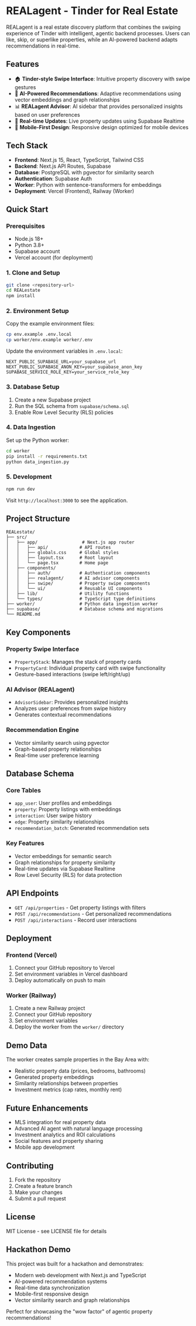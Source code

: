 # REALagent - Tinder for Real Estate

REALagent is a real estate discovery platform that combines the swiping experience of Tinder with intelligent, agentic backend processes. Users can like, skip, or superlike properties, while an AI-powered backend adapts recommendations in real-time.

## Features

- 🏠 **Tinder-style Swipe Interface**: Intuitive property discovery with swipe gestures
- 🤖 **AI-Powered Recommendations**: Adaptive recommendations using vector embeddings and graph relationships
- 📊 **REALagent Advisor**: AI sidebar that provides personalized insights based on user preferences
- 🔄 **Real-time Updates**: Live property updates using Supabase Realtime
- 📱 **Mobile-First Design**: Responsive design optimized for mobile devices

## Tech Stack

- **Frontend**: Next.js 15, React, TypeScript, Tailwind CSS
- **Backend**: Next.js API Routes, Supabase
- **Database**: PostgreSQL with pgvector for similarity search
- **Authentication**: Supabase Auth
- **Worker**: Python with sentence-transformers for embeddings
- **Deployment**: Vercel (Frontend), Railway (Worker)

## Quick Start

### Prerequisites

- Node.js 18+
- Python 3.8+
- Supabase account
- Vercel account (for deployment)

### 1. Clone and Setup

```bash
git clone <repository-url>
cd REALestate
npm install
```

### 2. Environment Setup

Copy the example environment files:

```bash
cp env.example .env.local
cp worker/env.example worker/.env
```

Update the environment variables in `.env.local`:

```env
NEXT_PUBLIC_SUPABASE_URL=your_supabase_url
NEXT_PUBLIC_SUPABASE_ANON_KEY=your_supabase_anon_key
SUPABASE_SERVICE_ROLE_KEY=your_service_role_key
```

### 3. Database Setup

1. Create a new Supabase project
2. Run the SQL schema from `supabase/schema.sql`
3. Enable Row Level Security (RLS) policies

### 4. Data Ingestion

Set up the Python worker:

```bash
cd worker
pip install -r requirements.txt
python data_ingestion.py
```

### 5. Development

```bash
npm run dev
```

Visit `http://localhost:3000` to see the application.

## Project Structure

```
REALestate/
├── src/
│   ├── app/                 # Next.js app router
│   │   ├── api/            # API routes
│   │   ├── globals.css     # Global styles
│   │   ├── layout.tsx      # Root layout
│   │   └── page.tsx        # Home page
│   ├── components/
│   │   ├── auth/           # Authentication components
│   │   ├── realagent/      # AI advisor components
│   │   ├── swipe/          # Property swipe components
│   │   └── ui/             # Reusable UI components
│   ├── lib/                # Utility functions
│   └── types/              # TypeScript type definitions
├── worker/                 # Python data ingestion worker
├── supabase/               # Database schema and migrations
└── README.md
```

## Key Components

### Property Swipe Interface

- `PropertyStack`: Manages the stack of property cards
- `PropertyCard`: Individual property card with swipe functionality
- Gesture-based interactions (swipe left/right/up)

### AI Advisor (REALagent)

- `AdvisorSidebar`: Provides personalized insights
- Analyzes user preferences from swipe history
- Generates contextual recommendations

### Recommendation Engine

- Vector similarity search using pgvector
- Graph-based property relationships
- Real-time user preference learning

## Database Schema

### Core Tables

- `app_user`: User profiles and embeddings
- `property`: Property listings with embeddings
- `interaction`: User swipe history
- `edge`: Property similarity relationships
- `recommendation_batch`: Generated recommendation sets

### Key Features

- Vector embeddings for semantic search
- Graph relationships for property similarity
- Real-time updates via Supabase Realtime
- Row Level Security (RLS) for data protection

## API Endpoints

- `GET /api/properties` - Get property listings with filters
- `POST /api/recommendations` - Get personalized recommendations
- `POST /api/interactions` - Record user interactions

## Deployment

### Frontend (Vercel)

1. Connect your GitHub repository to Vercel
2. Set environment variables in Vercel dashboard
3. Deploy automatically on push to main

### Worker (Railway)

1. Create a new Railway project
2. Connect your GitHub repository
3. Set environment variables
4. Deploy the worker from the `worker/` directory

## Demo Data

The worker creates sample properties in the Bay Area with:
- Realistic property data (prices, bedrooms, bathrooms)
- Generated property embeddings
- Similarity relationships between properties
- Investment metrics (cap rates, monthly rent)

## Future Enhancements

- MLS integration for real property data
- Advanced AI agent with natural language processing
- Investment analytics and ROI calculations
- Social features and property sharing
- Mobile app development

## Contributing

1. Fork the repository
2. Create a feature branch
3. Make your changes
4. Submit a pull request

## License

MIT License - see LICENSE file for details

## Hackathon Demo

This project was built for a hackathon and demonstrates:
- Modern web development with Next.js and TypeScript
- AI-powered recommendation systems
- Real-time data synchronization
- Mobile-first responsive design
- Vector similarity search and graph relationships

Perfect for showcasing the "wow factor" of agentic property recommendations!
